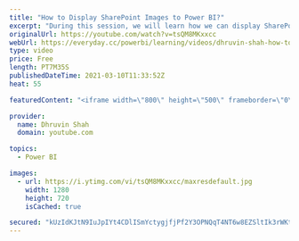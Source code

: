 ```yaml
---
title: "How to Display SharePoint Images to Power BI?"
excerpt: "During this session, we will learn how we can display SharePoint Images to Power BI. Most of the time we have a question in our mind that, how we can load SharePoint Document Library Images to Power BI? The procedure is very simple and straight forward. We need to use SharePoint Folder connector to load"
originalUrl: https://youtube.com/watch?v=tsQM8MKxxcc
webUrl: https://everyday.cc/powerbi/learning/videos/dhruvin-shah-how-to-display-sharepoint-images-to-power-bi/
type: video
price: Free
length: PT7M35S
publishedDateTime: 2021-03-10T11:33:52Z
heat: 55

featuredContent: "<iframe width=\"800\" height=\"500\" frameborder=\"0\" src=\"https://www.youtube.com/embed/tsQM8MKxxcc\" allow=\"accelerometer; autoplay; encrypted-media; gyroscope; picture-in-picture\" allowfullscreen></iframe>"

provider:
  name: Dhruvin Shah
  domain: youtube.com

topics:
  - Power BI

images:
  - url: https://i.ytimg.com/vi/tsQM8MKxxcc/maxresdefault.jpg
    width: 1280
    height: 720
    isCached: true

secured: "kUzIdKJtN9IuJpIYt4CDlISmYctygjfjPf2Y3OPNQqT4NT6w8EZSltIk3rWKtO5c3t+3Sz7THlgpN2ugSBSncrQk0Qvr6BTtejkuOh0pIoF07J9plVuJtikbZ+0CfLXvCA1EW98i1JiWPq0qpmILIoZjNirMdaI/fkKLbNhMjtip8iXO6zVk1InhQGjAsm3gQ8KzMgarZsHePBXs6OMe6pUeQlkGdMurBBLKycR1yk2+1HFE8peZS5+Z2s7SWAMSUOLbpM8X58xvAsEs+6QWj66+RlUmmJ/al159b7Uw+mCJmO38pVm2Y506bvAoDFGV51hYnk3MEtzDzkYHT5VcFc7b3PJNaOYuLVEcRF2I66xTTTs6VF39V8NGI+FZBdyugsEH1S6mQywM31m3EZL3rAzo/5qumHdatPNIoYgusFU=;N1C7NnFBI69Qfru3sn6A4Q=="
---
```


